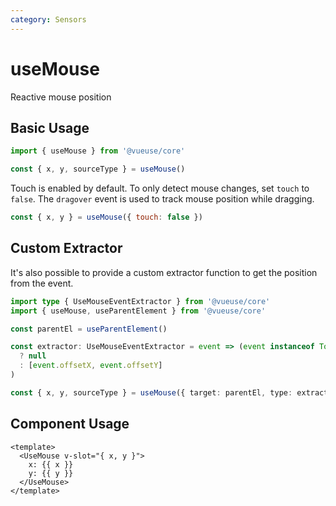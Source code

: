 ```yaml
---
category: Sensors
---
```


# useMouse

Reactive mouse position

## Basic Usage

```js
import { useMouse } from '@vueuse/core'

const { x, y, sourceType } = useMouse()
```

Touch is enabled by default. To only detect mouse changes, set `touch` to `false`.
The `dragover` event is used to track mouse position while dragging.

```js
const { x, y } = useMouse({ touch: false })
```

## Custom Extractor

It's also possible to provide a custom extractor function to get the position from the event.

```ts
import type { UseMouseEventExtractor } from '@vueuse/core'
import { useMouse, useParentElement } from '@vueuse/core'

const parentEl = useParentElement()

const extractor: UseMouseEventExtractor = event => (event instanceof Touch
  ? null
  : [event.offsetX, event.offsetY]
)

const { x, y, sourceType } = useMouse({ target: parentEl, type: extractor })
```

## Component Usage

```vue
<template>
  <UseMouse v-slot="{ x, y }">
    x: {{ x }}
    y: {{ y }}
  </UseMouse>
</template>
```
